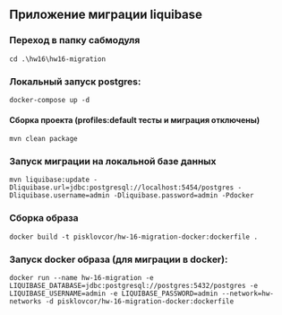 ## Приложение миграции liquibase

### Переход в папку сабмодуля
````shell
cd .\hw16\hw16-migration
````

### Локальный запуск postgres:
````shell
docker-compose up -d
````

#### Сборка проекта (profiles:default тесты и миграция отключены)
```
mvn clean package
```

### Запуск миграции на локальной базе данных
````
mvn liquibase:update -Dliquibase.url=jdbc:postgresql://localhost:5454/postgres -Dliquibase.username=admin -Dliquibase.password=admin -Pdocker
````

### Сборка образа
````shell
docker build -t pisklovcor/hw-16-migration-docker:dockerfile .  
````

### Запуск docker образа (для миграции в docker):
````shell
docker run --name hw-16-migration -e LIQUIBASE_DATABASE=jdbc:postgresql://postgres:5432/postgres -e LIQUIBASE_USERNAME=admin -e LIQUIBASE_PASSWORD=admin --network=hw-networks -d pisklovcor/hw-16-migration-docker:dockerfile
````